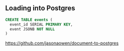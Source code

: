 ## Loading into Postgres

```sql
CREATE TABLE events (
  event_id SERIAL PRIMARY KEY,
  event JSONB NOT NULL
)
```

https://github.com/jasonaowen/document-to-postgres
